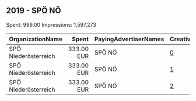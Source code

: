 ## 2019 - SPÖ NÖ 
Spent: 999.00
Impressions: 1,597,273

|OrganizationName|Spent|PayingAdvertiserNames|CreativeUrls|Impressions|Genders|AgeBrackets|CountryCodes|BillingAddresses|CandidateBallotInformation|
|:---|---:|:---|:---|---:|:---|:---|:---|:---|:---|
|SPÖ Niederösterreich|333.00 EUR|SPÖ NÖ|[0](https://www.snap.com/political-ads/asset/45615ef5af1b14ea2b2519273563d92c361c70e0341600a0cdfabfbf24756ecc?mediaType=mp4)|556,380|||austria|AT|SPOE NOE|
|SPÖ Niederösterreich|333.00 EUR|SPÖ NÖ|[1](https://www.snap.com/political-ads/asset/efbfbd1322b2927f1ae74134595874671a8e52bc50f1364f153453592f40b26e?mediaType=mp4)|533,850|||austria|AT|SPOE NOE|
|SPÖ Niederösterreich|333.00 EUR|SPÖ NÖ|[2](https://www.snap.com/political-ads/asset/2437b06e69d7d02ad83b3b14cb5a699409e6847b0da86ba65d6442420e6922d7?mediaType=mp4)|507,043|||austria|AT|SPOE NOE|
